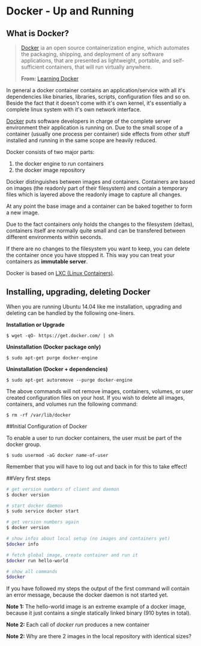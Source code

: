 # Docker - Up and Running

## What is Docker?

> [Docker](www.docker.com) ia an open source containerization engine, which automates the packaging, shipping, and deployment of any software applications, that are presented as lightweight, portable, and self-sufficient containers, that will run virtually anywhere.
>
> **From:** [Learning Docker](http://www.amazon.com/Learning-Docker-Pethuru-Raj/dp/1784397938/)

In general a docker container contains an application/service with all it's dependencies like binaries, libraries, scripts, configuration files and so on. Beside the fact that it doesn't come with it's own kernel, it's essentially a complete linux system with it's own network interface.

[Docker](www.docker.com) puts software developers in charge of the complete server environment their application is running on. Due to the small scope of a container (usually one process per container) side effects from other stuff installed and running in the same scope are heavily reduced.

Docker consists of two major parts:

1. the docker engine to run containers
2. the docker image repository

Docker distinguishes between images and containers. Containers are based on images (the readonly part of their filesystem) and contain a temporary files which is layered above the readonly image to capture all changes.

At any point the base image and a container can be baked together to form a new image.

Due to the fact containers only holds the changes to the filesystem (deltas), containers itself are normally quite small and can be transfered between different environments within seconds.

If there are no changes to the filesystem you want to keep, you can delete the container once you have stopped it. This way you can treat your containers as **immutable server**.

Docker is based on [LXC (Linux Containers)](https://en.wikipedia.org/wiki/LXC).

## Installing, upgrading, deleting Docker

When you are running Ubuntu 14.04 like me installation, upgrading and deleting can be handled by the following one-liners.

**Installation or Upgrade**
``` 
$ wget -qO- https://get.docker.com/ | sh
```

**Uninstallation (Docker package only)**
``` 
$ sudo apt-get purge docker-engine
``` 

**Uninstallation (Docker + dependencies)**
``` 
$ sudo apt-get autoremove --purge docker-engine
``` 

The above commands will not remove images, containers, volumes, or user created configuration files on your host. If you wish to delete all images, containers, and volumes run the following command:

``` 
$ rm -rf /var/lib/docker
``` 

##Initial Configuration of Docker

To enable a user to run docker containers, the user must be part of the docker group. 

``` 
$ sudo usermod -aG docker name-of-user
``` 

Remember that you will have to log out and back in for this to take effect!

##Very first steps

```bash
# get version numbers of client and daemon
$ docker version

# start docker daemon
$ sudo service docker start

# get version numbers again
$ docker version

# show infos about local setup (no images and containers yet)
$docker info

# fetch global image, create container and run it
$docker run hello-world

# show all commands
$docker 
```

If you have followed my steps the output of the first command will contain an error message, because the docker daemon is not started yet.

**Note 1:** The hello-world image is an extreme example of a docker image, because it just contains a single statically linked binary (910 bytes in total).

**Note 2:** Each call of *docker run* produces a new container

**Note 2:** Why are there 2 images in the local repository with identical sizes?
